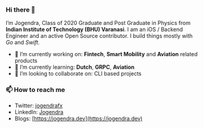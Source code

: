 ### Hi there 👋

I’m Jogendra, Class of 2020 Graduate and Post Graduate in Physics from **Indian Institute of Technology (BHU) Varanasi**. I am an iOS / Backend Engineer and an active Open Source contributor. I build things mostly with _Go_ and _Swift_.

- 🔭 I’m currently working on: **Fintech**, **Smart Mobility** and **Aviation** related products
- 🌱 I’m currently learning: **Dutch**, **GRPC**, **Aviation**
- 👯 I’m looking to collaborate on: CLI based projects

### 📫 How to reach me

- Twitter: [jogendrafx](https://twitter.com/jogendrafx)
- LinkedIn: [Jogendra](https://www.linkedin.com/in/jogendrasingh24/)
- Blogs: [https://jogendra.dev](https://jogendra.dev)

<!--
**jogendra/jogendra** is a ✨ _special_ ✨ repository because its `README.md` (this file) appears on your GitHub profile.

Here are some ideas to get you started:

- 🔭 I’m currently working on ...
- 🌱 I’m currently learning ...
- 👯 I’m looking to collaborate on ...
- 🤔 I’m looking for help with ...
- 💬 Ask me about ...
- 📫 How to reach me: ...
- 😄 Pronouns: ...
- ⚡ Fun fact: ...
-->
